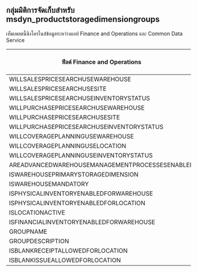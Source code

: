## <a name="storage-dimension-groups-to-msdyn_productstoragedimensiongroups"></a>กลุ่มมิติการจัดเก็บสำหรับ msdyn_productstoragedimensiongroups

เท็มเพลตนี้ซิงโครไนส์ข้อมูลระหว่างแอป Finance and Operations และ Common Data Service

ฟิลด์ Finance and Operations | ชนิดของการแม็ป | ฟิลด์ Dynamics 365 อื่นๆ | ค่าเริ่มต้น
---|---|---|---
WILLSALESPRICESEARCHUSEWAREHOUSE | >< | msdyn_willsalespricesearchusewarehouse | 
WILLSALESPRICESEARCHUSESITE | >< | msdyn_willsalespricesearchusesite | 
WILLSALESPRICESEARCHUSEINVENTORYSTATUS | >< | msdyn_willsalespricesearchuseinventorystatus | 
WILLPURCHASEPRICESEARCHUSEWAREHOUSE | >< | msdyn_willpurchasepricesearchusewarehouse | 
WILLPURCHASEPRICESEARCHUSESITE | >< | msdyn_willpurchasepricesearchusesite | 
WILLPURCHASEPRICESEARCHUSEINVENTORYSTATUS | >< | msdyn_willpurchpricesearchuseinventstatus | 
WILLCOVERAGEPLANNINGUSEWAREHOUSE | >< | msdyn_willcoverageplanusewarehouse | 
WILLCOVERAGEPLANNINGUSELOCATION | >< | msdyn_iscoverageplanenabledforlocation | 
WILLCOVERAGEPLANNINGUSEINVENTORYSTATUS | >< | msdyn_willcoverageplanuseinventorystatus | 
AREADVANCEDWAREHOUSEMANAGEMENTPROCESSESENABLED | >< | msdyn_areadvancedwmprocessesenabled | 
ISWAREHOUSEPRIMARYSTORAGEDIMENSION | >< | msdyn_iswarehouseprimarystoragedimension | 
ISWAREHOUSEMANDATORY | >< | msdyn_iswarehousemandatory | 
ISPHYSICALINVENTORYENABLEDFORWAREHOUSE | >< | msdyn_isphysicalinventoryenabledforwarehouse | 
ISPHYSICALINVENTORYENABLEDFORLOCATION | >< | msdyn_isphysicalinventoryenabledforlocation | 
ISLOCATIONACTIVE | >< | msdyn_islocationactive | 
ISFINANCIALINVENTORYENABLEDFORWAREHOUSE | >< | msdyn_isfinancialinventoryenabledforwarehouse | 
GROUPNAME | = | msdyn_groupname | 
GROUPDESCRIPTION | = | msdyn_groupdescription | 
ISBLANKRECEIPTALLOWEDFORLOCATION | >< | msdyn_isblankreceiptallowedforlocation | 
ISBLANKISSUEALLOWEDFORLOCATION | >< | msdyn_isblankissueallowedforlocation | 
